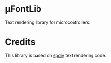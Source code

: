 <!---
  Copyright 2017-2021 Davide Bettio <davide@uninstall.it>

  SPDX-License-Identifier: Apache-2.0
-->

# μFontLib

Text rendering library for microcontrollers.

# Credits

This library is based on [epdiy](https://github.com/vroland/epdiy/) text rendering code.
